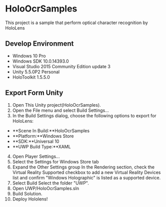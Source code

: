 # HoloOcrSamples
This project is a sample that perform optical character recognition by HoloLens

## Develop Environment

* Windows 10 Pro
* Windows SDK 10.0.14393.0
* Visual Studio 2015 Community Edition update 3
* Unity 5.5.0P2 Personal
* HoloToolkit 1.5.5.0

## Export Form Unity
1. Open This Unity project(HoloOcrSamples). 
2. Open the File menu and select Build Settings...
3. In the Build Settings dialog, choose the following options to export for HoloLens:
 - **Scene In Build:**HoloOcrSamples
 - **Platform:**Windows Store
 - **SDK:**Universal 10
 - **UWP Build Type:**XAML
4. Open Player Settings...
5. Select the Settings for Windows Store tab
6. Expand the Other Settings group
In the Rendering section, check the Virtual Reality Supported checkbox to add a new Virtual Reality Devices list and confirm "Windows Holographic" is listed as a supported device.
7. Select Build
Select the folder "UWP".
8. Open UWP/HoloOcrSamples.sln
9. Build Solution.
10. Deploy Hololens!
